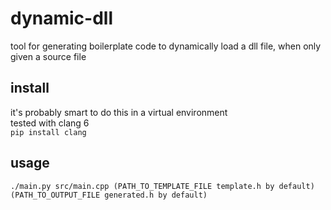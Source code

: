 # dynamic-dll

tool for generating boilerplate code to dynamically load a dll file, when only given a source file

## install
it's probably smart to do this in a virtual environment  
tested with clang 6  
`pip install clang`

## usage
`./main.py src/main.cpp (PATH_TO_TEMPLATE_FILE template.h by default) (PATH_TO_OUTPUT_FILE generated.h by default)`
